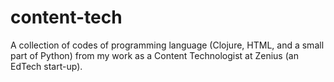 # content-tech
A collection of codes of programming language (Clojure, HTML, and a small part of Python) from my work as a Content Technologist at Zenius (an EdTech start-up).
